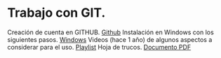 # Trabajo con GIT.

Creación de cuenta en GITHUB. [Github](https://github.com/)
Instalación en Windows con los siguientes pasos. [Windows](https://git-scm.com/download/win)
Videos (hace 1 año) de algunos aspectos a considerar para el uso. [Playlist](https://www.youtube.com/playlist?list=PL9qGZFPGJCLU6g8gUAiIOGJVJZpA1FQWT)
Hoja de trucos. [Documento PDF](https://education.github.com/git-cheat-sheet-education.pdf)